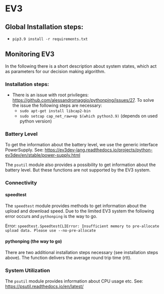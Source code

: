 # EV3

## Global Installation steps:

* `pip3.9 install -r requirements.txt`

## Monitoring EV3

In the following there is a short description about system states, which act as parameters for our decision making
algorithm.

### Installation steps:

* There is an issue with root privileges: https://github.com/alessandromaggio/pythonping/issues/27. To solve the issue
  the following steps are necessary:
  * `sudo apt-get install libcap2-bin`
  * `sudo setcap cap_net_raw+ep $(which python3.9)` (depends on used python version)

### Battery Level

To get the information about the battery level, we use the generic interface PowerSupply.
See: https://ev3dev-lang.readthedocs.io/projects/python-ev3dev/en/stable/power-supply.html

The `psutil` module also provides a possibility to get information about the battery level. But these functions are not
supported by the EV3 system.

### Connectivity

#### speedtest

The `speedtest` module provides methods to get information about the upload and download speed. Due to the limited EV3
system the following error occurs and `pythonping` is the way to go.

Error: `speedtest.SpeedtestCLIError: Insufficient memory to pre-allocate upload data. Please use --no-pre-allocate`

#### pythonping (the way to go)

There are two additional installation steps necessary (see installation steps above). The function delivers the average
round trip time (rtt).

### System Utilization

The `psutil` module provides information about CPU usage etc. See: https://psutil.readthedocs.io/en/latest/
